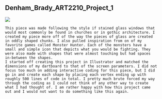## Denham_Brady_ART2210_Project_1

![](https://github.com/creativeCodingART2210Fall2019Section2/Denham_Brady_ART2210/blob/master/Brady_Denham_%20Project_1/Stained_Glass.jpg)

	This piece was made following the style if stained glass windows that would most commonly be found in churches or in gothic architecture. I created my piece more off of the way the pieces of glass are created in oddly shaped chunks. I also pulled inspiration from on of my favorite games called Monster Hunter. Each of the monsters have a small and simple icon that depicts what you would be fighting. They were also made with shapes that were almost touching but had spaces in-between the shapes.
	I started off creating this project in Illustrator and matched the dimensions of my dartboard to that of the screen parameters. I did not focus too much on adding interactive coding for this piece, but I did go in and create each shape by placing each vertex ending up with roughly 500 lines of code in total. I pretty much brute forced my way through the coding as I could not think of any other way to create what I had thought of. I am rather happy with how this project came out and I would not want to do something like this again.
